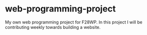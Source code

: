 # web-programming-project

My own web programming project for F28WP. In this project I will be contributing weekly towards building a website.
